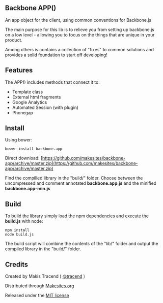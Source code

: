 ## Backbone APP()

An app object for the client, using common conventions for Backbone.js

The main purpose for this lib is to relieve you from setting up backbone.js on a  low level - allowing you to focus on the things that are unique in your product. 

Among others is contains a collection of "fixes" to common solutions and provides a solid foundation to start off developing!


## Features

The APP() includes methods that connect it to: 

* Template class
* External html fragments
* Google Analytics 
* Automated Session (with plugin)
* Phonegap 


## Install

Using bower:

```
bower install backbone.app
```

Direct download:  [https://github.com/makesites/backbone-app/archive/master.zip](https://github.com/makesites/backbone-app/archive/master.zip)

Find the compilled library in the "build/" folder. Choose between the uncompressed and comment annotated **backbone.app.js** and the minified **backbone.app-min.js** 

## Build

To build the library simply load the npm dependencies and execute the **build.js** with node: 
```
npm install
node build.js
```

The build script will combine the contents of the "lib/" folder and output the compiled library in the "build/" folder.


## Credits

Created by Makis Tracend ( [@tracend](http://github.com/tracend) )

Distributed through [Makesites.org](http://makesites.org/)

Released under the [MIT license](http://makesites.org/licenses/MIT)
